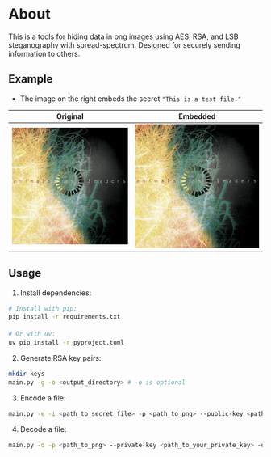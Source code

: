 # About
This is a tools for hiding data in png images using AES, RSA, and LSB steganography with spread-spectrum. Designed for securely sending information to others.

## Example
- The image on the right embeds the secret `"This is a test file."`

| Original | Embedded |
|---|---|
| ![orig](assets/img.png) | ![embed](assets/embed.png) |

## Usage

1. Install dependencies:
```bash
# Install with pip:
pip install -r requirements.txt

# Or with uv:
uv pip install -r pyproject.toml
```
2. Generate RSA key pairs:
```bash
mkdir keys
main.py -g -o <output_directory> # -o is optional
```
3. Encode a file:
```bash
main.py -e -i <path_to_secret_file> -p <path_to_png> --public-key <path_to_recipient_public_key> -o <output_directory> # -o is optional
```
4. Decode a file:
```bash
main.py -d -p <path_to_png> --private-key <path_to_your_private_key> -o <output_directory> # -o is optional
```
